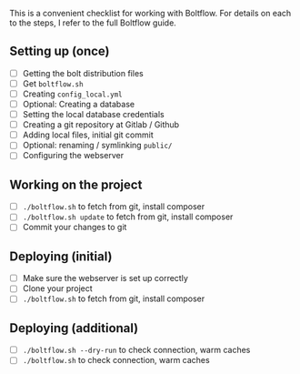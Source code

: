 This is a convenient checklist for working with Boltflow. For details on each to the steps, I refer to the full Boltflow guide.

## Setting up (once)

- [ ] Getting the bolt distribution files
- [ ] Get `boltflow.sh`
- [ ] Creating `config_local.yml`
- [ ] Optional: Creating a database
- [ ] Setting the local database credentials
- [ ] Creating a git repository at Gitlab / Github
- [ ] Adding local files, initial git commit
- [ ] Optional: renaming / symlinking `public/`
- [ ] Configuring the webserver

## Working on the project

- [ ] `./boltflow.sh` to fetch from git, install composer
- [ ] `./boltflow.sh update` to fetch from git, install composer
- [ ] Commit your changes to git

## Deploying (initial)

- [ ] Make sure the webserver is set up correctly
- [ ] Clone your project
- [ ] `./boltflow.sh` to fetch from git, install composer

## Deploying (additional)

- [ ] `./boltflow.sh --dry-run` to check connection, warm caches
- [ ] `./boltflow.sh` to check connection, warm caches
